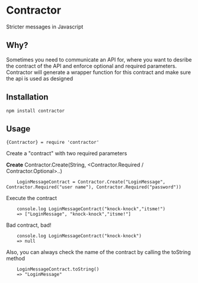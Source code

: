 Contractor
====

Stricter messages in Javascript

## Why?

Sometimes you need to communicate an API for, where you want to desribe the contract of the API and enforce optional and required parameters.
Contractor will generate a wrapper function for this contract and make sure the api is used as designed


## Installation

	npm install contractor

## Usage

	{Contractor} = require 'contractor'


Create a "contract" with two required parameters

**Create** Contractor.Create(String, <Contractor.Required / Contractor.Optional>..)

		LoginMessageContract = Contractor.Create("LoginMessage", Contractor.Required("user name"), Contractor.Required("password"))

Execute the contract

		console.log LoginMessageContract("knock-knock","itsme!")
		=> ["LoginMessage", "knock-knock","itsme!"]

Bad contract, bad!

		console.log LoginMessageContract("knock-knock")
		=> null

Also, you can always check the name of the contract by calling the toString method

		LoginMessageContract.toString()
		=> "LoginMessage"